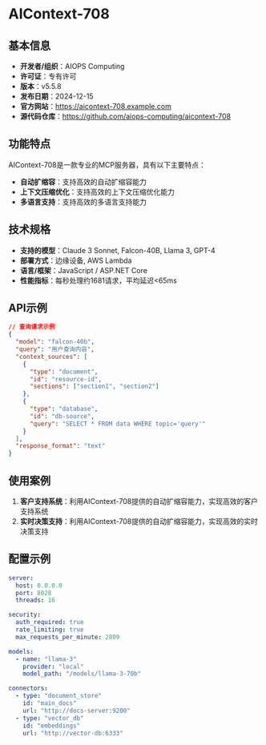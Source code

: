 # AIContext-708

## 基本信息

- **开发者/组织**：AIOPS Computing
- **许可证**：专有许可
- **版本**：v5.5.8
- **发布日期**：2024-12-15
- **官方网站**：https://aicontext-708.example.com
- **源代码仓库**：https://github.com/aiops-computing/aicontext-708

## 功能特点

AIContext-708是一款专业的MCP服务器，具有以下主要特点：

- **自动扩缩容**：支持高效的自动扩缩容能力
- **上下文压缩优化**：支持高效的上下文压缩优化能力
- **多语言支持**：支持高效的多语言支持能力


## 技术规格

- **支持的模型**：Claude 3 Sonnet, Falcon-40B, Llama 3, GPT-4
- **部署方式**：边缘设备, AWS Lambda
- **语言/框架**：JavaScript / ASP.NET Core
- **性能指标**：每秒处理约1681请求，平均延迟<65ms

## API示例

```json
// 查询请求示例
{
  "model": "falcon-40b",
  "query": "用户查询内容",
  "context_sources": [
    {
      "type": "document",
      "id": "resource-id",
      "sections": ["section1", "section2"]
    },
    {
      "type": "database",
      "id": "db-source",
      "query": "SELECT * FROM data WHERE topic='query'"
    }
  ],
  "response_format": "text"
}
```

## 使用案例

1. **客户支持系统**：利用AIContext-708提供的自动扩缩容能力，实现高效的客户支持系统
2. **实时决策支持**：利用AIContext-708提供的自动扩缩容能力，实现高效的实时决策支持


## 配置示例

```yaml
server:
  host: 0.0.0.0
  port: 8028
  threads: 16

security:
  auth_required: true
  rate_limiting: true
  max_requests_per_minute: 2809

models:
  - name: "llama-3"
    provider: "local"
    model_path: "/models/llama-3-70b"

connectors:
  - type: "document_store"
    id: "main_docs"
    url: "http://docs-server:9200"
  - type: "vector_db"
    id: "embeddings"
    url: "http://vector-db:6333"
```